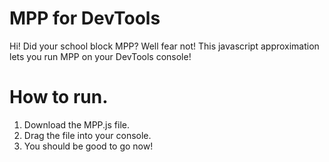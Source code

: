 # MPP for DevTools
Hi! Did your school block MPP? Well fear not! This javascript approximation lets you run MPP on your DevTools console!

# How to run.
1. Download the MPP.js file.
2. Drag the file into your console.
3. You should be good to go now!
